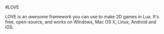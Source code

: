 #LOVE

LOVE is an *awesome* framework you can use to make 2D games in Lua. It's free, open-source, and works on Windows, Mac OS X, Linux, Android and iOS.